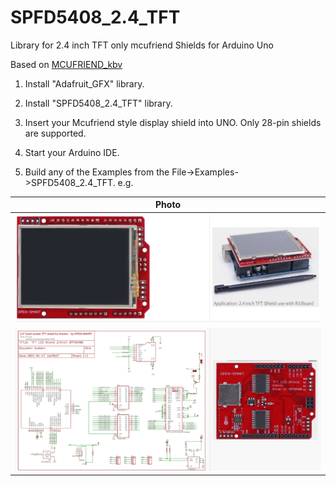 # SPFD5408_2.4_TFT 
Library for 2.4 inch TFT only mcufriend Shields for Arduino Uno 

Based on  [MCUFRIEND_kbv](https://github.com/prenticedavid/MCUFRIEND_kbv)

1. Install "Adafruit_GFX" library.

2. Install "SPFD5408_2.4_TFT" library.

3. Insert your Mcufriend style display shield into UNO.   Only 28-pin shields are supported.

4. Start your Arduino IDE.

5. Build any of the Examples from the File->Examples->SPFD5408_2.4_TFT.  e.g.



| Photo | 
| ------------- | 
| ![OPEN](docs/2.4_TFT_1.png) | 
| ![OPEN](docs/2.4_TFT_2.png) | 